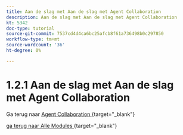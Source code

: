 ```yaml
---
title: Aan de slag met Aan de slag met Agent Collaboration
description: Aan de slag met Aan de slag met Agent Collaboration
kt: 5342
doc-type: tutorial
source-git-commit: 7537cd4d4ca6bc25afcb8f61a736498b0c297850
workflow-type: tm+mt
source-wordcount: '36'
ht-degree: 0%

---
```


# 1.2.1 Aan de slag met Aan de slag met Agent Collaboration

Ga terug naar [ Agent Collaboration ](./agentcollaboration.md){target="_blank"}

[ ga terug naar Alle Modules ](./../../../overview.md){target="_blank"}